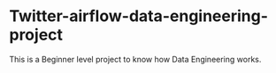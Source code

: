 # Twitter-airflow-data-engineering-project
This is a Beginner level project to know how Data Engineering works.

